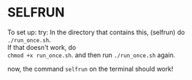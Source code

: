 # SELFRUN

To set up:
try:
In the directory that contains this, (selfrun) do\
`./run_once.sh`.\
If that doesn't work, do\
`chmod +x run_once.sh`.
and then run
`./run_once.sh`
again.

now, the command `selfrun` on the terminal should work!
